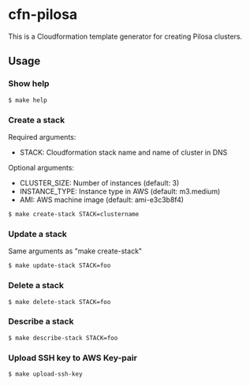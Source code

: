cfn-pilosa
==========

This is a Cloudformation template generator for creating Pilosa clusters.

Usage
-----

### Show help

```
$ make help
```

### Create a stack

Required arguments:

- STACK: Cloudformation stack name and name of cluster in DNS

Optional arguments:

- CLUSTER_SIZE: Number of instances (default: 3)
- INSTANCE_TYPE: Instance type in AWS (default: m3.medium)
- AMI: AWS machine image (default: ami-e3c3b8f4)

```
$ make create-stack STACK=clustername
```

### Update a stack

Same arguments as "make create-stack"

```
$ make update-stack STACK=foo
```

### Delete a stack

```
$ make delete-stack STACK=foo
```

### Describe a stack

```
$ make describe-stack STACK=foo
```

### Upload SSH key to AWS Key-pair

```
$ make upload-ssh-key
```
